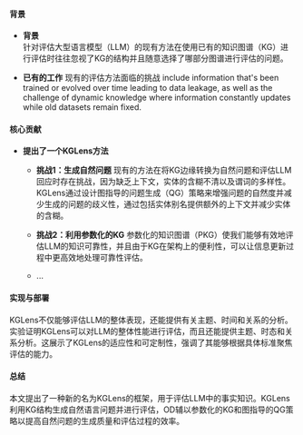 #### 背景
- **背景**       
    针对评估大型语言模型（LLM）的现有方法在使用已有的知识图谱（KG）进行评估时往往忽视了KG的结构并且随意选择了哪部分图谱进行评估的问题。

- **已有的工作**
    现有的评估方法面临的挑战 include information that's been trained or evolved over time leading to data leakage, as well as the challenge of dynamic knowledge where information constantly updates while old datasets remain fixed.

#### 核心贡献
- **提出了一个KGLens方法**
    - **挑战1：生成自然问题**
        现有的方法在将KG边缘转换为自然问题和评估LLM回应时存在挑战，因为缺乏上下文，实体的含糊不清以及谓词的多样性。KGLens通过设计图指导的问题生成（QG）策略来增强问题的自然度并减少生成的问题的歧义性，通过包括实体别名提供额外的上下文并减少实体的含糊。

    - **挑战2：利用参数化的KG**
        参数化的知识图谱（PKG）使我们能够有效地评估LLM的知识可靠性，并且由于KG在架构上的便利性，可以让信息更新过程中更高效地处理可靠性评估。
    - ...

#### 实现与部署
KGLens不仅能够评估LLM的整体表现，还能提供有关主题、时间和关系的分析。实验证明KGLens可以对LLM的整体性能进行评估，而且还能提供主题、时态和关系分析。这展示了KGLens的适应性和可定制性，强调了其能够根据具体标准聚焦评估的能力。

#### 总结
本文提出了一种新的名为KGLens的框架，用于评估LLM中的事实知识。KGLens利用KG结构生成自然语言问题并进行评估，OD辅以参数化的KG和图指导的QG策略以提高自然问题的生成质量和评估过程的效率。